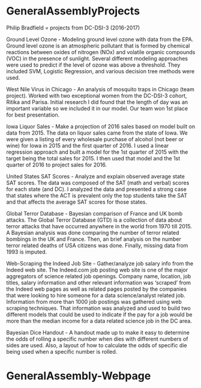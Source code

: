 # GeneralAssemblyProjects
Philip Bradfield = projects from DC-DSI-3 (2016-2017)

Ground Level Ozone - Modeling ground level ozone with data from the EPA.
Ground level ozone is an atmospheric pollutant that is formed by
chemical reactions between oxides of nitrogen (NOx) and volatile organic
compounds (VOC) in the presence of sunlight.  Several different modeling
approaches were used to predict if the level of ozone was above a
threshold. They included SVM, Logistic Regression, and various decision
tree methods were used. 

West Nile Virus in Chicago - An analysis of mosquito traps in Chicago
(team project).  Worked with two exceptional women from the DC-DSI-3 cohort,
Ritika and Parisa.  Initial research I did found that the length of day was 
an important variable so we included it in our model.  Our team won 1st place
for best presentation. 

Iowa Liquor Sales - Make a projection of 2016 sales based on model built on data from
2015.  The data on liquor sales came from the state of Iowa.  We were given
a listing of every wholesale purchase of alcohol (not beer or wine) for Iowa
in 2015 and the first quarter of 2016. I used a linear regression approach 
and built a model for the 1st quarter of 2015 with the target being the total 
sales for 2015.  I then used that model and the 1st quarter of 2016 to project 
sales for 2016.  

United States SAT Scores - Analyze and explain observed
average state SAT scores. The data was composed of the SAT (math and verbal) 
scores for each state (and DC).  I analyzed the data and presented a strong 
case that states where the ACT is prevalent only the top students take the
SAT and that affects the average SAT scores for those states.  

Global Terror Database - Bayesian comparison of France and UK bomb
attacks.  The Global Terror Database (GTD) is a collection of data about
terror attacks that have occurred anywhere in the world from 1970 till
2015.   A Bayesian analysis was done comparing the number of terror related
bombings in the UK and France.  Then, an brief analysis on the number terror 
related deaths of USA citizens was done.  Finally, missing data from 1993
is imputed.

Web-Scraping the Indeed Job Site - Gather/analyze job salary info from
the Indeed web site. The Indeed.com job posting web site is one of the
major aggregators of science related job openings.  Company name,
location, job titles, salary information and other relevant information
was ‘scraped’ from the Indeed web pages as well as related pages posted
by the companies that were looking to hire someone for a data
science/analyst related job.  Information from more than 1000 job
postings was gathered using web scraping techniques. That information
was analyzed and used to build two different models that could be used
to indicate if the pay for a job would be more than the median income
for a data related science job in the DC area.

Bayesian Dice Handout - A handout made up to make it easy to determine
the odds of rolling a specific number when dies with different numbers of 
sides are used.  Also, a layout of how to calculate the odds of specific 
die being used when a specific number is rolled.  

# GeneralAssembly-Webpage
